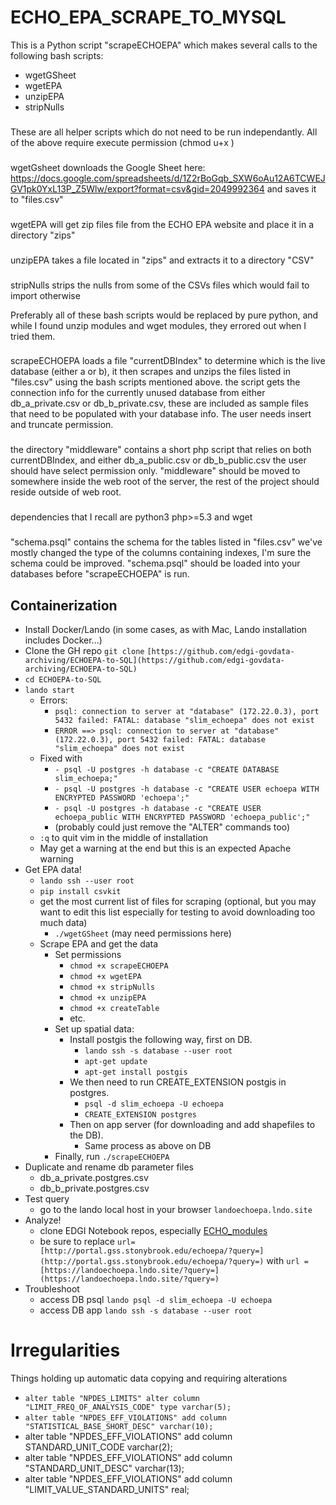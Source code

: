 # ECHO_EPA_SCRAPE_TO_MYSQL
This is a Python script "scrapeECHOEPA" which makes several calls to the following bash scripts:
* wgetGSheet
* wgetEPA
* unzipEPA
* stripNulls
###
These are all helper scripts which do not need to be run independantly. 
All of the above require execute permission (chmod u+x <filename>)
###

wgetGsheet downloads the Google Sheet here:
https://docs.google.com/spreadsheets/d/1Z2rBoGqb_SXW6oAu12A6TCWEJGV1pk0YxL13P_Z5Wlw/export?format=csv&gid=2049992364
and saves it to "files.csv"
###

###
wgetEPA will get zip files file from the ECHO EPA website and place it in a directory "zips"
###
unzipEPA takes a file located in "zips" and extracts it to a directory "CSV"
###
stripNulls strips the nulls from some of the CSVs files which would fail to import otherwise

Preferably all of these bash scripts would be replaced by pure python, and while I found unzip modules and wget modules, they errored out when I tried them.
###
scrapeECHOEPA loads a file "currentDBIndex" to determine which is the live database (either a or b), it then scrapes and unzips the files listed in "files.csv" using the bash scripts mentioned above. 
the script gets the connection info for the currently unused database from either db_a_private.csv or db_b_private.csv, these are included as sample files that need to be populated with your database info. The user needs insert and truncate permission. 
### 
the directory "middleware" contains a short php script that relies on both currentDBIndex, and either db_a_public.csv or db_b_public.csv
the user should have select permission only. "middleware" should be moved to somewhere inside the web root of the server, the rest of the project should reside outside of web root.   
###  
dependencies that I recall are python3 php>=5.3 and wget 
###
 "schema.psql"  contains the schema for the tables listed in "files.csv" we've mostly changed the type of the columns containing indexes, I'm sure the schema could be improved. 
"schema.psql" should be loaded into your databases before "scrapeECHOEPA" is run.

## Containerization
-   Install Docker/Lando (in some cases, as with Mac, Lando installation includes Docker...)
-   Clone the GH repo  `git clone` `[https://github.com/edgi-govdata-archiving/ECHOEPA-to-SQL](https://github.com/edgi-govdata-archiving/ECHOEPA-to-SQL)`
-   `cd ECHOEPA-to-SQL`
-   `lando start`
	-   Errors:
		-  `psql: connection to server at "database" (172.22.0.3), port 5432 failed: FATAL: database "slim_echoepa" does not exist`
		-   `ERROR ==> psql: connection to server at "database" (172.22.0.3), port 5432 failed: FATAL: database "slim_echoepa" does not exist`
	-   Fixed with
		-   `- psql -U postgres -h database -c "CREATE DATABASE slim_echoepa;"`
		-   `- psql -U postgres -h database -c "CREATE USER echoepa WITH ENCRYPTED PASSWORD 'echoepa';"`
		-   `- psql -U postgres -h database -c "CREATE USER echoepa_public WITH ENCRYPTED PASSWORD 'echoepa_public';"`
		-   (probably could just remove the "ALTER" commands too)
	-   `:q`  to quit vim in the middle of installation
	-   May get a warning at the end but this is an expected Apache warning
-   Get EPA data!
	-   `lando ssh --user root`
	-   `pip install csvkit`
	-   get the most current list of files for scraping (optional, but you may want to edit this list especially for testing to avoid downloading too much data)
		-   `./wgetGSheet` (may need permissions here)
	-   Scrape EPA and get the data
		-   Set permissions
			-   `chmod +x scrapeECHOEPA`
			-   `chmod +x wgetEPA`
			-   `chmod +x stripNulls`
			-   `chmod +x unzipEPA`
			-   `chmod +x createTable`
			-   etc.
		-	Set up spatial data:
			-	Install postgis the following way, first on DB.
				-	`lando ssh -s database --user root`
				-	`apt-get update`
				-	`apt-get install postgis`
			-	We then need to run CREATE_EXTENSION postgis in postgres. 
				-	`psql -d slim_echoepa -U echoepa`
				-	`CREATE_EXTENSION postgres`
			-	Then on app server (for downloading and add shapefiles to the DB).
				-	Same process as above on DB
		-   Finally, run `./scrapeECHOEPA`
-   Duplicate and rename db parameter files
	-   db_a_private.postgres.csv
	-   db_b_private.postgres.csv
-   Test query
	-   go to the lando local host in your browser  `landoechoepa.lndo.site`
-   Analyze!
	-   clone EDGI Notebook repos, especially [ECHO_modules](https://github.com/edgi-govdata-archiving/ECHO_modules)
	-   be sure to replace  `url= [http://portal.gss.stonybrook.edu/echoepa/?query=](http://portal.gss.stonybrook.edu/echoepa/?query=)`  with  `url = [https://landoechoepa.lndo.site/?query=](https://landoechoepa.lndo.site/?query=)`
-	Troubleshoot
	- 	access DB psql `lando psql -d slim_echoepa -U echoepa`
	-	access DB app `lando ssh -s database --user root`



# Irregularities
Things holding up automatic data copying and requiring alterations
-	`alter table "NPDES_LIMITS" alter column "LIMIT_FREQ_OF_ANALYSIS_CODE" type varchar(5);`
-	`alter table "NPDES_EFF_VIOLATIONS" add column "STATISTICAL_BASE_SHORT_DESC" varchar(10);`
-	alter table "NPDES_EFF_VIOLATIONS" add column STANDARD_UNIT_CODE varchar(2); 
-	alter table "NPDES_EFF_VIOLATIONS" add column "STANDARD_UNIT_DESC" varchar(13);
-	alter table "NPDES_EFF_VIOLATIONS" add column "LIMIT_VALUE_STANDARD_UNITS" real;
